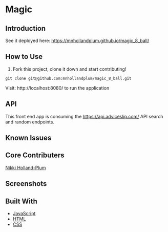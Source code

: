# Magic

## Introduction

See it deployed here: https://mnhollandplum.github.io/magic_8_ball/ <br>

## How to Use

1. Fork this project, clone it down and start contributing!

  ```shell
  git clone git@github.com:mnhollandplum/magic_8_ball.git
  ```
  Visit: http://localhost:8080/ to run the application

  ## API

  This front end app is consuming the https://api.adviceslip.com/ API search and random endpoints.


## Known Issues

## Core Contributers

[Nikki Holland-Plum](https://github.com/mnhollandplum)

## Screenshots 

## Built With

* [JavaScript](https://www.javascript.com/)
* [HTML]()
* [CSS]()
